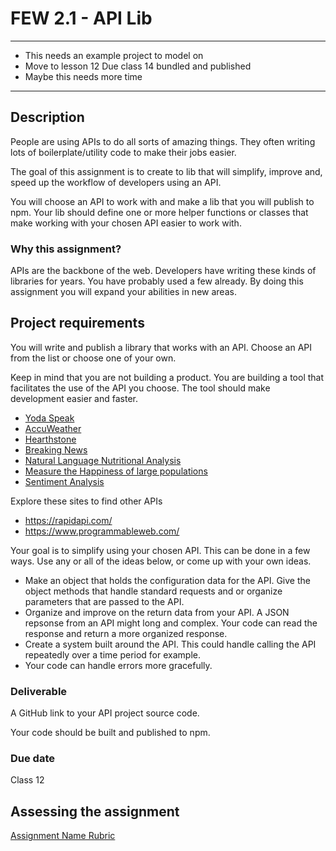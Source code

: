 # FEW 2.1 - API Lib

---

- This needs an example project to model on
- Move to lesson 12 Due class 14 bundled and published 
- Maybe this needs more time

---

## Description 

People are using APIs to do all sorts of amazing things. They often writing lots of boilerplate/utility code to make their jobs easier. 

The goal of this assignment is to create to lib that will simplify, improve and, speed up the workflow of developers using an API. 

You will choose an API to work with and make a lib that you will publish to npm. Your lib should define one or more helper functions or classes that make working with your chosen API easier to work with. 

### Why this assignment?

APIs are the backbone of the web. Developers have writing these kinds of libraries for years. You have probably used a few already. By doing this assignment you will expand your abilities in new areas. 

## Project requirements

You will write and publish a library that works with an API. Choose an API from the list or choose one of your own. 

Keep in mind that you are not building a product. You are building a tool that facilitates the use of the API you choose. The tool should make development easier and faster. 

- [Yoda Speak](https://rapidapi.com/ismaelc/api/yoda-speak)
- [AccuWeather](https://rapidapi.com/stefan.skliarov/api/AccuWeather)
- [Hearthstone](https://rapidapi.com/omgvamp/api/hearthstone)
- [Breaking News](https://rapidapi.com/MyAllies/api/breaking-news)
- [Natural Language Nutritional Analysis](https://rapidapi.com/edamam/api/edamam-nutrition-analysis)
- [Measure the Happiness of large populations](https://rapidapi.com/andyreagan/api/hedonometer)
- [Sentiment Analysis](https://rapidapi.com/peckjon/api/algorithmia-nlp-sentimentanalysis)

Explore these sites to find other APIs

- https://rapidapi.com/
- https://www.programmableweb.com/

Your goal is to simplify using your chosen API. This can be done in a few ways. Use any or all of the ideas below, or come up with your own ideas.

- Make an object that holds the configuration data for the API. Give the object methods that handle standard requests and or organize parameters that are passed to the API. 
- Organize and improve on the return data from your API. A JSON repsonse from an API might long and complex. Your code can read the response and return a more organized response. 
- Create a system built around the API. This could handle calling the API repeatedly over a time period for example. 
- Your code can handle errors more gracefully. 

### Deliverable

A GitHub link to your API project source code. 

Your code should be built and published to npm. 

### Due date

Class 12

## Assessing the assignment

[Assignment Name Rubric](./assignment-09-rubric.md)




